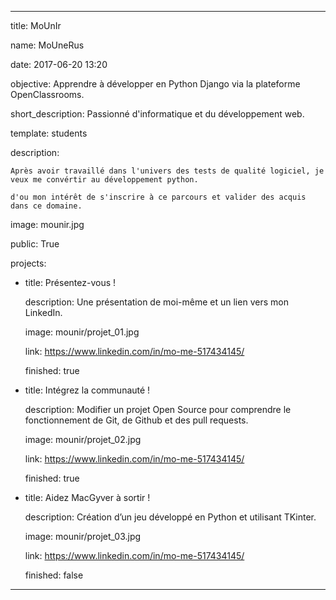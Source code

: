 ---

title: MoUnIr

name: MoUneRus

date: 2017-06-20 13:20

objective: Apprendre à développer en Python Django via la plateforme OpenClassrooms.

short_description: Passionné d'informatique et du développement web.

template: students

description:

    Après avoir travaillé dans l'univers des tests de qualité logiciel, je veux me convértir au développement python.

    d'ou mon intérêt de s'inscrire à ce parcours et valider des acquis dans ce domaine.  
    

image: mounir.jpg

public: True

projects:

  - title: Présentez-vous !

    description: Une présentation de moi-même et un lien vers mon LinkedIn.

    image: mounir/projet_01.jpg

    link: https://www.linkedin.com/in/mo-me-517434145/

    finished: true

  - title: Intégrez la communauté !

    description: Modifier un projet Open Source pour comprendre le fonctionnement de Git, de Github et des pull requests. 

    image: mounir/projet_02.jpg

    link: https://www.linkedin.com/in/mo-me-517434145/

    finished: true

  - title: Aidez MacGyver à sortir !

    description: Création d’un jeu développé en Python et utilisant TKinter.

    image: mounir/projet_03.jpg

    link: https://www.linkedin.com/in/mo-me-517434145/

    finished: false

---